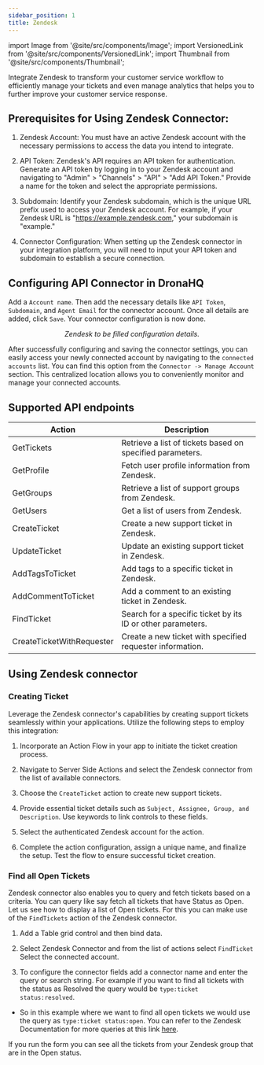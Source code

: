```yaml
---
sidebar_position: 1
title: Zendesk
---
```

import Image from '@site/src/components/Image';
import VersionedLink from '@site/src/components/VersionedLink';
import Thumbnail from '@site/src/components/Thumbnail';

Integrate Zendesk to transform your customer service workflow to efficiently manage your tickets and even manage analytics that helps you to further improve your customer service response.


## Prerequisites for Using Zendesk Connector:

1. Zendesk Account: You must have an active Zendesk account with the necessary permissions to access the data you intend to integrate.

2. API Token: Zendesk's API requires an API token for authentication. Generate an API token by logging in to your Zendesk account and navigating to "Admin" > "Channels" > "API" > "Add API Token." Provide a name for the token and select the appropriate permissions.

3. Subdomain: Identify your Zendesk subdomain, which is the unique URL prefix used to access your Zendesk account. For example, if your Zendesk URL is "https://example.zendesk.com," your subdomain is "example."

4. Connector Configuration: When setting up the Zendesk connector in your integration platform, you will need to input your API token and subdomain to establish a secure connection.


## Configuring API Connector in DronaHQ

Add a `Account name`. Then add the necessary details like `API Token`, `Subdomain`, and `Agent Email` for the connector account. Once all details are added, click `Save`. Your connector configuration is now done.

<figure>
  <Thumbnail src="/img/reference/connectors/zendesk/details.jpeg" alt="Zendesk to be filled configuration details." />
  <figcaption align = "center"><i>Zendesk to be filled configuration details.</i></figcaption>
</figure>

After successfully configuring and saving the connector settings, you can easily access your newly connected account by navigating to the `connected accounts` list. You can find this option from the `Connector -> Manage Account` section. This centralized location allows you to conveniently monitor and manage your connected accounts.

## Supported API endpoints

| Action                 | Description                                                        |
|------------------------|--------------------------------------------------------------------|
| GetTickets             | Retrieve a list of tickets based on specified parameters.         |
| GetProfile             | Fetch user profile information from Zendesk.                      |
| GetGroups              | Retrieve a list of support groups from Zendesk.                   |
| GetUsers               | Get a list of users from Zendesk.                                 |
| CreateTicket           | Create a new support ticket in Zendesk.                           |
| UpdateTicket           | Update an existing support ticket in Zendesk.                     |
| AddTagsToTicket        | Add tags to a specific ticket in Zendesk.                         |
| AddCommentToTicket     | Add a comment to an existing ticket in Zendesk.                   |
| FindTicket             | Search for a specific ticket by its ID or other parameters.       |
| CreateTicketWithRequester | Create a new ticket with specified requester information.       |


## Using Zendesk connector

### Creating Ticket

Leverage the Zendesk connector's capabilities by creating support tickets seamlessly within your applications. Utilize the following steps to employ this integration:

1. Incorporate an Action Flow in your app to initiate the ticket creation process.

2. Navigate to Server Side Actions and select the Zendesk connector from the list of available connectors.

3. Choose the `CreateTicket` action to create new support tickets.

4. Provide essential ticket details such as `Subject, Assignee, Group, and Description`. Use keywords to link controls to these fields.
<figure>
  <Thumbnail src="/img/reference/connectors/zendesk/key.jpeg" alt="zendesk api key" />
</figure>

5. Select the authenticated Zendesk account for the action.

6. Complete the action configuration, assign a unique name, and finalize the setup. Test the flow to ensure successful ticket creation.

<figure>
  <Thumbnail src="/img/reference/connectors/zendesk/result.jpeg" alt="SendGrid api key" />
</figure>

### Find all Open Tickets

Zendesk connector also enables you to query and fetch tickets based on a criteria. You can query like say fetch all tickets that have Status as Open. Let us see how to display a list of Open tickets. For this you can make use of the `FindTickets` action of the Zendesk connector.

1. Add a Table grid control and then bind data.

2. Select Zendesk Connector and from the list of actions select `FindTicket` Select the connected account.

3. To configure the connector fields add a connector name and enter the query or search string. For example if you want to find all tickets with the status as Resolved the query would be `type:ticket status:resolved`. 
 - So in this example where we want to find all open tickets we would use the query as `type:ticket status:open`. You can refer to the Zendesk Documentation for more queries at this link [here](https://developer.zendesk.com/documentation/).
  <figure>
  <Thumbnail src="/img/reference/connectors/zendesk/key2.png" alt="SendGrid api key" />
</figure>

If you run the form you can see all the tickets from your Zendesk group that are in the Open status.

<figure>
  <Thumbnail src="/img/reference/connectors/zendesk/result2.png" alt="SendGrid api key" />
</figure>